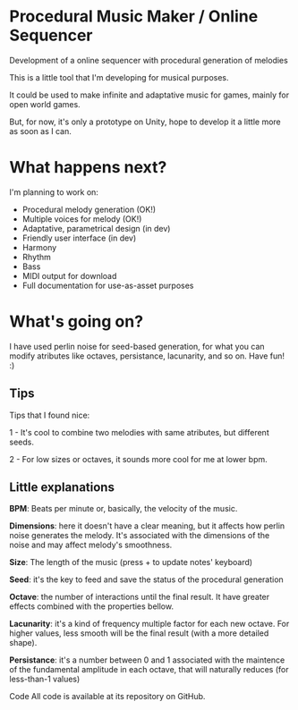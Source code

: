 # Procedural Music Maker / Online Sequencer
Development of a online sequencer with procedural generation of melodies

This is a little tool that I'm developing for musical purposes.

It could be used to make infinite and adaptative music for games, mainly for open world games.

But, for now, it's only a prototype on Unity, hope to develop it a little more as soon as I can.

# What happens next?
I'm planning to work on:
- Procedural melody generation (OK!)
- Multiple voices for melody (OK!)
- Adaptative, parametrical design (in dev)
- Friendly user interface (in dev)
- Harmony
- Rhythm
- Bass
- MIDI output for download
- Full documentation for use-as-asset purposes

# What's going on?
I have used perlin noise for seed-based generation, for what you can modify atributes like octaves, persistance, lacunarity, and so on. Have fun! :)

## Tips
Tips that I found nice:

1 - It's cool to combine two melodies with same atributes, but different seeds.

2 - For low sizes or octaves, it sounds more cool for me at lower bpm.

## Little explanations
**BPM**: Beats per minute or, basically, the velocity of the music.

**Dimensions**: here it doesn't have a clear meaning, but it affects how perlin noise generates the melody. It's associated with the dimensions of the noise and may affect melody's smoothness.

**Size**: The length of the music (press + to update notes' keyboard)

**Seed**: it's the key to feed and save the status of the procedural generation

**Octave**: the number of interactions until the final result. It have greater effects combined with the properties bellow.

**Lacunarity**: it's a kind of frequency multiple factor for each new octave. For higher values, less smooth will be the final result (with a more detailed shape).

**Persistance**: it's a number between 0 and 1 associated with the maintence of the fundamental amplitude in each octave, that will naturally reduces (for less-than-1 values)

Code
All code is available at its repository on GitHub.
